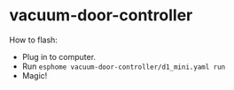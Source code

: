 # vacuum-door-controller

How to flash:
- Plug in to computer.
- Run `esphome vacuum-door-controller/d1_mini.yaml run`
- Magic!